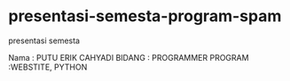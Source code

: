 # presentasi-semesta-program-spam
presentasi semesta

Nama : PUTU ERIK CAHYADI
BIDANG : PROGRAMMER
PROGRAM :WEBSTITE, PYTHON
